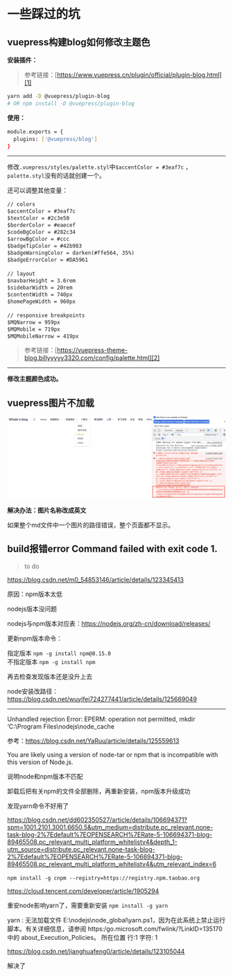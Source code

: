 # 一些踩过的坑

## vuepress构建blog如何修改主题色

__安装插件：__

>参考链接：[https://www.vuepress.cn/plugin/official/plugin-blog.html][1]

```sh
yarn add -D @vuepress/plugin-blog
# OR npm install -D @vuepress/plugin-blog
```

__使用：__

```sh
module.exports = {
  plugins: ['@vuepress/blog']
}
```

***

修改`.vuepress/styles/palette.styl`中`$accentColor = #3eaf7c` ，`palette.styl`没有的话就创建一个。

还可以调整其他变量：

``` stylus
// colors
$accentColor = #3eaf7c
$textColor = #2c3e50
$borderColor = #eaecef
$codeBgColor = #282c34
$arrowBgColor = #ccc
$badgeTipColor = #42b983
$badgeWarningColor = darken(#ffe564, 35%)
$badgeErrorColor = #DA5961

// layout
$navbarHeight = 3.6rem
$sidebarWidth = 20rem
$contentWidth = 740px
$homePageWidth = 960px

// responsive breakpoints
$MQNarrow = 959px
$MQMobile = 719px
$MQMobileNarrow = 419px

```

>参考链接：[https://vuepress-theme-blog.billyyyyy3320.com/config/palette.html][2]
***


__修改主题颜色成功。__



## vuepress图片不加载

![wrongpath](./screenshot/wrongpath.png)

__解决办法：图片名称改成英文__

如果整个md文件中一个图片的路径错误，整个页面都不显示。


## build报错error Command failed with exit code 1.

> to do

https://blog.csdn.net/m0_54853146/article/details/123345413

原因：npm版本太低

nodejs版本没问题 

nodejs与npm版本对应表：https://nodejs.org/zh-cn/download/releases/

更新npm版本命令：

指定版本 `npm -g install npm@8.15.0`  
不指定版本 `npm -g install npm`

再去检查发现版本还是没升上去

node安装改路径：https://blog.csdn.net/wuyifei724277441/article/details/125669049

***

Unhandled rejection Error: EPERM: operation not permitted, mkdir ‘C:\Program Files\nodejs\node_cache

参考：https://blog.csdn.net/YaRuu/article/details/125559613


You are likely using a version of node-tar or npm that is incompatible with this version of Node.js.

说明node和npm版本不匹配

卸载后把有关npm的文件全部删除，再重新安装，npm版本升级成功

发现yarn命令不好用了

https://blog.csdn.net/dd602350527/article/details/106694371?spm=1001.2101.3001.6650.5&utm_medium=distribute.pc_relevant.none-task-blog-2%7Edefault%7EOPENSEARCH%7ERate-5-106694371-blog-89465508.pc_relevant_multi_platform_whitelistv4&depth_1-utm_source=distribute.pc_relevant.none-task-blog-2%7Edefault%7EOPENSEARCH%7ERate-5-106694371-blog-89465508.pc_relevant_multi_platform_whitelistv4&utm_relevant_index=6

`npm install -g cnpm --registry=https://registry.npm.taobao.org `

https://cloud.tencent.com/developer/article/1905294

重安node影响yarn了，需要重新安装
`npm install -g yarn `

yarn : 无法加载文件 E:\nodejs\node_global\yarn.ps1，因为在此系统上禁止运行脚本。有关详细信息，请参阅 https:/go.microsoft.com/fwlink/?LinkID=135170 中的 about_Execution_Policies。
所在位置 行:1 字符: 1

https://blog.csdn.net/jianghuafeng0/article/details/123105044

解决了











[1]:https://www.vuepress.cn/plugin/official/plugin-blog.html
[2]:https://vuepress-theme-blog.billyyyyy3320.com/config/palette.html
